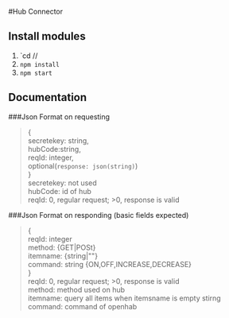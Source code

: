 #Hub Connector

## Install modules
1. `cd /<path>/<to>
2. `npm install`
3. `npm start`

## Documentation
###Json Format on requesting
>{ <br/>
>  secretekey: string,<br/>
>  hubCode:string,<br/>
>  reqId: integer,<br/>
>  optional(`response: json(string)`)<br/>
>} <br/>
> secretekey: not used<br/>
> hubCode: id of hub<br/>
> reqId: 0, regular request; >0, response is valid<br/>


###Json Format on responding (basic fields expected)
>{ <br/>
>  reqId: integer<br/>
>  method: {GET|POSt}<br/>
>  itemname: {string|""}<br/>
>  command: string {ON,OFF,INCREASE,DECREASE}<br/>
>}<br/>
> reqId: 0, regular request; >0, response is valid<br/>
> method: method used on hub<br/>
> itemname: query all items when itemsname is empty stirng<br/>
> command: command of openhab<br/>
